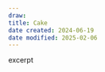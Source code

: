 ```yaml
---
draw:
title: Cake
date created: 2024-06-19
date modified: 2025-02-06
---
```


excerpt

<!-- more -->

